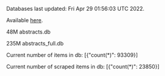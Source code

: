 Databases last updated: Fri Apr 29 01:56:03 UTC 2022. 

Available [here](https://github.com/cbeauhilton/ash-db/releases).


48M	abstracts.db

235M	abstracts_full.db

Current number of items in db:
[{"count(*)": 93309}]

Current number of scraped items in db:
[{"count(*)": 23850}]
